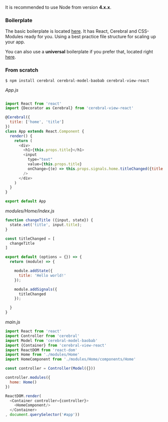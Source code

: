 It is recommended to use Node from version **4.x.x**.

### Boilerplate
The basic boilerplate is located [here](https://github.com/cerebral/cerebral-boilerplate). It has React, Cerebral and CSS-Modules ready for you. Using a best practice file structure for scaling up your app.

You can also use a **universal** boilerplate if you prefer that, located right [here](https://github.com/cerebral/cerebral-boilerplate-universal).


### From scratch
`$ npm install cerebral cerebral-model-baobab cerebral-view-react`

*App.js*
```javascript

import React from 'react'
import {Decorator as Cerebral} from 'cerebral-view-react'

@Cerebral({
  title: ['home', 'title']
})
class App extends React.Component {
  render() {
    return (
      <div>
        <h1>{this.props.title}</h1>
        <input
          type="text"
          value={this.props.title}
          onChange={(e) => this.props.signals.home.titleChanged({title: e.target.value})}
        />
      </div>
    )
  }
}

export default App
```

*modules/Home/index.js*
```javascript
function changeTitle ({input, state}) {
  state.set('title', input.title);
}

const titleChanged = [
  changeTitle
]

export default (options = {}) => {
  return (module) => {

    module.addState({
      title: 'Hello world!'
    });

    module.addSignals({
      titleChanged
    });  

  }
}
```

*main.js*
```javascript
import React from 'react'
import Controller from 'cerebral'
import Model from 'cerebral-model-baobab'
import {Container} from 'cerebral-view-react'
import ReactDOM from 'react-dom'
import Home from './modules/Home'
import HomeComponent from './modules/Home/components/Home'

const controller = Controller(Model({}))

controller.modules({
  home: Home()
})

ReactDOM.render(
  <Container controller={controller}>
    <HomeComponent/>
  </Container>
, document.querySelector('#app'))
```
